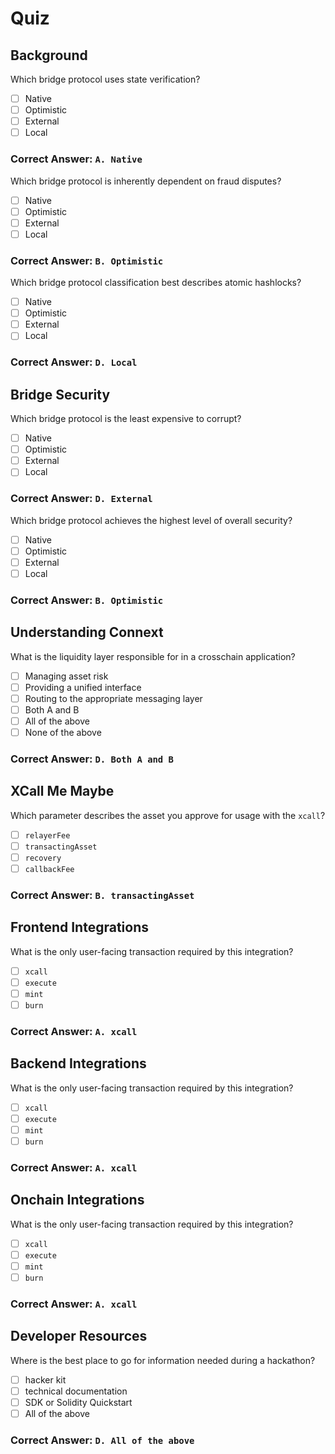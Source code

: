 # Quiz

## Background

Which bridge protocol uses state verification?
- [ ] Native
- [ ] Optimistic
- [ ] External
- [ ] Local

### Correct Answer: `A. Native`

Which bridge protocol is inherently dependent on fraud disputes?
- [ ] Native
- [ ] Optimistic
- [ ] External
- [ ] Local

### Correct Answer: `B. Optimistic`

Which bridge protocol classification best describes atomic hashlocks?
- [ ] Native
- [ ] Optimistic
- [ ] External
- [ ] Local

### Correct Answer: `D. Local`


## Bridge Security

Which bridge protocol is the least expensive to corrupt?
- [ ] Native
- [ ] Optimistic
- [ ] External
- [ ] Local

### Correct Answer: `D. External`

Which bridge protocol achieves the highest level of overall security?
- [ ] Native
- [ ] Optimistic
- [ ] External
- [ ] Local

### Correct Answer: `B. Optimistic`


## Understanding Connext

What is the liquidity layer responsible for in a crosschain application?
- [ ] Managing asset risk
- [ ] Providing a unified interface
- [ ] Routing to the appropriate messaging layer
- [ ] Both A and B
- [ ] All of the above
- [ ] None of the above

### Correct Answer: `D. Both A and B`

## XCall Me Maybe

Which parameter describes the asset you approve for usage with the `xcall`?
- [ ] `relayerFee`
- [ ] `transactingAsset`
- [ ] `recovery`
- [ ] `callbackFee`

### Correct Answer: `B. transactingAsset`


## Frontend Integrations

What is the only user-facing transaction required by this integration?
- [ ] `xcall`
- [ ] `execute`
- [ ] `mint`
- [ ] `burn`

### Correct Answer: `A. xcall`

## Backend Integrations

What is the only user-facing transaction required by this integration?
- [ ] `xcall`
- [ ] `execute`
- [ ] `mint`
- [ ] `burn`

### Correct Answer: `A. xcall`

## Onchain Integrations

What is the only user-facing transaction required by this integration?
- [ ] `xcall`
- [ ] `execute`
- [ ] `mint`
- [ ] `burn`

### Correct Answer: `A. xcall`

## Developer Resources

Where is the best place to go for information needed during a hackathon?
- [ ] hacker kit
- [ ] technical documentation
- [ ] SDK or Solidity Quickstart
- [ ] All of the above

### Correct Answer: `D. All of the above`